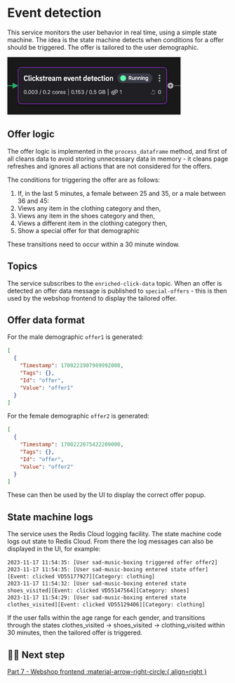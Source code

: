 # Event detection

This service monitors the user behavior in real time, using a simple state machine. The idea is the state machine detects when conditions for a offer should be triggered. The offer is tailored to the user demographic.

![Event detection](./images/event-detection-pipeline-segment.png)

## Offer logic

The offer logic is implemented in the `process_dataframe` method, and first of all cleans data to avoid storing unnecessary data in memory - it cleans page refreshes and ignores all actions that are not considered for the offers.

The conditions for triggering the offer are as follows:

1. If, in the last 5 minutes, a female between 25 and 35, or a male between 36 and 45:
2. Views any item in the clothing category and then,
3. Views any item in the shoes category and then,
4. Views a different item in the clothing category then,
5. Show a special offer for that demographic

These transitions need to occur within a 30 minute window.

## Topics

The service subscribes to the `enriched-click-data` topic. When an offer is detected an offer data message is published to `special-offers` - this is then used by the webshop frontend to display the tailored offer.

## Offer data format

For the male demographic `offer1` is generated:

``` json
[
  {
    "Timestamp": 1700221907989992000,
    "Tags": {},
    "Id": "offer",
    "Value": "offer1"
  }
]
```

For the female demographic `offer2` is generated:

``` json
[
  {
    "Timestamp": 1700222075422209000,
    "Tags": {},
    "Id": "offer",
    "Value": "offer2"
  }
]
```

These can then be used by the UI to display the correct offer popup.

## State machine logs

The service uses the Redis Cloud logging facility. The state machine code logs out state to Redis Cloud. From there the log messages can also be displayed in the UI, for example:

```
2023-11-17 11:54:35: [User sad-music-boxing triggered offer offer2]
2023-11-17 11:54:35: [User sad-music-boxing entered state offer][Event: clicked VD55177927][Category: clothing]
2023-11-17 11:54:32: [User sad-music-boxing entered state shoes_visited][Event: clicked VD55147564][Category: shoes]
2023-11-17 11:54:29: [User sad-music-boxing entered state clothes_visited][Event: clicked VD55129406][Category: clothing]
```

If the user falls within the age range for each gender, and transitions through the states clothes_visited -> shoes_visited -> clothing_visited within 30 minutes, then the tailored offer is triggered.

## 🏃‍♀️ Next step

[Part 7 - Webshop frontend :material-arrow-right-circle:{ align=right }](./webshop-frontend.md)
